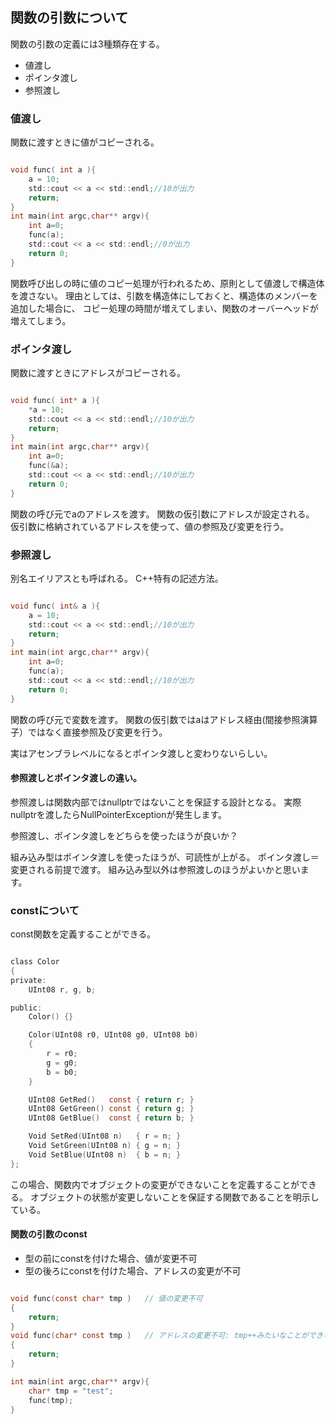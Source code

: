 ## 関数の引数について

関数の引数の定義には3種類存在する。

* 値渡し
* ポインタ渡し
* 参照渡し

### 値渡し

関数に渡すときに値がコピーされる。

```c

void func( int a ){
    a = 10;
    std::cout << a << std::endl;//10が出力     
    return;
}
int main(int argc,char** argv){
    int a=0;
    func(a);
    std::cout << a << std::endl;//0が出力
    return 0;
}
```

関数呼び出しの時に値のコピー処理が行われるため、原則として値渡しで構造体を渡さない。
理由としては、引数を構造体にしておくと、構造体のメンバーを追加した場合に、
コピー処理の時間が増えてしまい、関数のオーバーヘッドが増えてしまう。

### ポインタ渡し


関数に渡すときにアドレスがコピーされる。


```c

void func( int* a ){
    *a = 10;
    std::cout << a << std::endl;//10が出力     
    return;
}
int main(int argc,char** argv){
    int a=0;
    func(&a);
    std::cout << a << std::endl;//10が出力
    return 0;
}
```

関数の呼び元でaのアドレスを渡す。
関数の仮引数にアドレスが設定される。
仮引数に格納されているアドレスを使って、値の参照及び変更を行う。

### 参照渡し

別名エイリアスとも呼ばれる。
C++特有の記述方法。


```c

void func( int& a ){
    a = 10;
    std::cout << a << std::endl;//10が出力     
    return;
}
int main(int argc,char** argv){
    int a=0;
    func(a);
    std::cout << a << std::endl;//10が出力
    return 0;
}
```

関数の呼び元で変数を渡す。
関数の仮引数ではaはアドレス経由(間接参照演算子）ではなく直接参照及び変更を行う。

実はアセンブラレベルになるとポインタ渡しと変わりないらしい。

#### 参照渡しとポインタ渡しの違い。

参照渡しは関数内部ではnullptrではないことを保証する設計となる。
実際nullptrを渡したらNullPointerExceptionが発生します。

参照渡し、ポインタ渡しをどちらを使ったほうが良いか？

組み込み型はポインタ渡しを使ったほうが、可読性が上がる。
ポインタ渡し＝変更される前提で渡す。
組み込み型以外は参照渡しのほうがよいかと思います。

### constについて

const関数を定義することができる。


```c

class Color
{
private:
    UInt08 r, g, b;

public:
    Color() {}

    Color(UInt08 r0, UInt08 g0, UInt08 b0)
    {
        r = r0;
        g = g0;
        b = b0;
    }

    UInt08 GetRed()   const { return r; }
    UInt08 GetGreen() const { return g; }
    UInt08 GetBlue()  const { return b; }

    Void SetRed(UInt08 n)   { r = n; }
    Void SetGreen(UInt08 n) { g = n; }
    Void SetBlue(UInt08 n)  { b = n; }
};
```

この場合、関数内でオブジェクトの変更ができないことを定義することができる。
オブジェクトの状態が変更しないことを保証する関数であることを明示している。

#### 関数の引数のconst

* 型の前にconstを付けた場合、値が変更不可
* 型の後ろにconstを付けた場合、アドレスの変更が不可

```c

void func(const char* tmp )   // 値の変更不可
{
    return;
}
void func(char* const tmp )   // アドレスの変更不可: tmp++みたいなことができない。
{
    return;
}

int main(int argc,char** argv){
    char* tmp = "test";
    func(tmp); 
}
```
